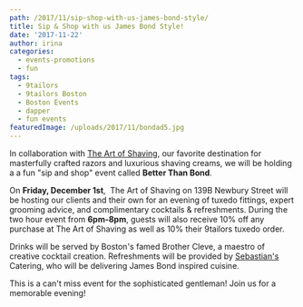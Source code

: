 ```yaml
---
path: /2017/11/sip-shop-with-us-james-bond-style/
title: Sip & Shop with us James Bond Style!
date: '2017-11-22'
author: irina
categories:
  - events-promotions
  - fun
tags:
  - 9tailors
  - 9tailors Boston
  - Boston Events
  - dapper
  - fun events
featuredImage: /uploads/2017/11/bondad5.jpg
---
```

In collaboration with [The Art of Shaving](https://www.theartofshaving.com/), our favorite destination for masterfully crafted razors and luxurious shaving creams, we will be holding a a fun "sip and shop" event called **Better Than Bond**.

On **Friday, December 1st**,  The Art of Shaving on 139B Newbury Street will be hosting our clients and their own for an evening of tuxedo fittings, expert grooming advice, and complimentary cocktails & refreshments. During the two hour event from **6pm-8pm**, guests will also receive 10% off any purchase at The Art of Shaving as well as 10% their 9tailors tuxedo order.

Drinks will be served by Boston's famed Brother Cleve, a maestro of creative cocktail creation. Refreshments will be provided by [Sebastian's](http://www.sebastians.com/) Catering, who will be delivering James Bond inspired cuisine.

This is a can't miss event for the sophisticated gentleman! Join us for a memorable evening!